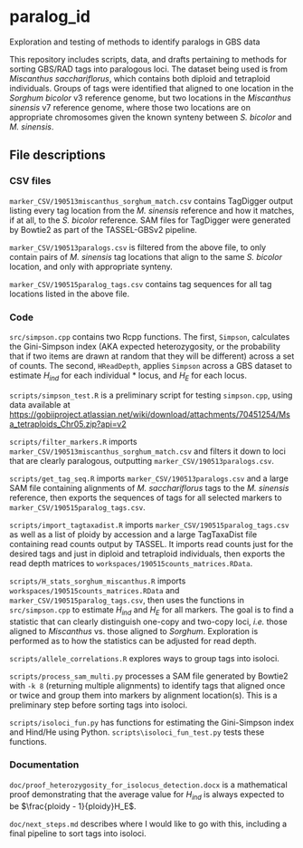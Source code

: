 # paralog_id
Exploration and testing of methods to identify paralogs in GBS data

This repository includes scripts, data, and drafts pertaining to methods for
sorting GBS/RAD tags into paralogous loci.  The dataset being used is
from *Miscanthus sacchariflorus*, which contains both diploid and tetraploid
individuals.  Groups of tags were identified that aligned to one location
in the *Sorghum bicolor* v3 reference genome, but two locations in the
*Miscanthus sinensis* v7 reference genome, where those two locations are
on appropriate chromosomes given the known synteny between *S. bicolor* and
*M. sinensis*.

## File descriptions

### CSV files

`marker_CSV/190513miscanthus_sorghum_match.csv` contains TagDigger output listing every
tag location from the *M. sinensis* reference and how it matches, if at all,
to the *S. bicolor* reference.  SAM files for TagDigger were generated by
Bowtie2 as part of the TASSEL-GBSv2 pipeline.

`marker_CSV/190513paralogs.csv` is filtered from the above file, to only contain pairs
of *M. sinensis* tag locations that align to the same *S. bicolor* location,
and only with appropriate synteny.

`marker_CSV/190515paralog_tags.csv` contains tag sequences for all tag locations listed
in the above file.

### Code

`src/simpson.cpp` contains two Rcpp functions.  The first, `Simpson`, calculates
the Gini-Simpson index (AKA expected heterozygosity, or the probability that if
two items are drawn at random that they will be different) across a set of counts.
The second, `HReadDepth`, applies `Simpson` across a GBS dataset to estimate
$H_{ind}$ for each individual * locus, and $H_E$ for each locus.

`scripts/simpson_test.R` is a preliminary script for testing `simpson.cpp`,
using data available at
https://gobiiproject.atlassian.net/wiki/download/attachments/70451254/Msa_tetraploids_Chr05.zip?api=v2

`scripts/filter_markers.R` imports `marker_CSV/190513miscanthus_sorghum_match.csv`
and filters it down to loci that are clearly paralogous, outputting
`marker_CSV/190513paralogs.csv`.

`scripts/get_tag_seq.R` imports `marker_CSV/190513paralogs.csv` and a large
SAM file containing alignments of *M. sacchariflorus* tags to the
*M. sinensis* reference, then exports the sequences of tags for all
selected markers to `marker_CSV/190515paralog_tags.csv`.

`scripts/import_tagtaxadist.R` imports `marker_CSV/190515paralog_tags.csv` as
well as a list of ploidy by accession and a large TagTaxaDist file containing
read counts output by TASSEL.  It imports read counts just for the desired
tags and just in diploid and tetraploid individuals, then exports the read
depth matrices to `workspaces/190515counts_matrices.RData`.

`scripts/H_stats_sorghum_miscanthus.R` imports `workspaces/190515counts_matrices.RData`
and `marker_CSV/190515paralog_tags.csv`, then uses the functions in
`src/simpson.cpp` to estimate $H_{ind}$ and $H_E$ for all markers.
The goal is to find a statistic that can clearly distinguish one-copy and
two-copy loci, *i.e.* those aligned to *Miscanthus* vs. those aligned to
*Sorghum*.
Exploration is performed as to how the statistics can be adjusted for read depth.

`scripts/allele_correlations.R` explores ways to group tags into isoloci.

`scripts/process_sam_multi.py` processes a SAM file generated by Bowtie2 with
`-k 8` (returning multiple alignments) to identify tags that aligned once or
twice and group them into markers by alignment location(s).  This is a
preliminary step before sorting tags into isoloci.

`scripts/isoloci_fun.py` has functions for estimating the Gini-Simpson index
and Hind/He using Python.  `scripts\isoloci_fun_test.py` tests these functions.

### Documentation

`doc/proof_heterozygosity_for_isolocus_detection.docx` is a mathematical proof
demonstrating that the average value for $H_{ind}$ is always expected to be
$\frac{ploidy - 1}{ploidy}H_E$.

`doc/next_steps.md` describes where I would like to go with this, including
a final pipeline to sort tags into isoloci.
